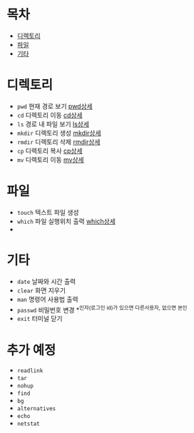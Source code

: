 # 목차
- [디렉토리](#디렉토리)
- [파일](#파일)
- [기타](#기타)
 # 디렉토리
- `pwd` 현재 경로 보기 [pwd상세](https://github.com/JeongseokNam/TIL/blob/main/OS/Linux/%EB%AA%85%EB%A0%B9%EC%96%B4/pwd%EC%83%81%EC%84%B8.md)
- `cd` 디렉토리 이동 [cd상세](https://github.com/JeongseokNam/TIL/blob/main/OS/Linux/%EB%AA%85%EB%A0%B9%EC%96%B4/cd%EC%83%81%EC%84%B8.md)
- `ls` 경로 내 파일 보기 [ls상세](https://github.com/JeongseokNam/TIL/blob/main/OS/Linux/%EB%AA%85%EB%A0%B9%EC%96%B4/ls%EC%83%81%EC%84%B8.md)
- `mkdir` 디렉토리 생성 [mkdir상세](https://github.com/JeongseokNam/TIL/blob/main/OS/Linux/%EB%AA%85%EB%A0%B9%EC%96%B4/mkdir%EC%83%81%EC%84%B8.md)
- `rmdir` 디렉토리 삭제 [rmdir상세](https://github.com/JeongseokNam/TIL/blob/main/OS/Linux/%EB%AA%85%EB%A0%B9%EC%96%B4/rmdir%EC%83%81%EC%84%B8.md)
- `cp` 디렉토리 복사 [cp상세](https://github.com/JeongseokNam/TIL/blob/main/OS/Linux/%EB%AA%85%EB%A0%B9%EC%96%B4/cd%EC%83%81%EC%84%B8.md)
- `mv` 디렉토리 이동 [mv상세](https://github.com/JeongseokNam/TIL/blob/main/OS/Linux/%EB%AA%85%EB%A0%B9%EC%96%B4/mv%EC%83%81%EC%84%B8.md)

# 파일
- `touch` 텍스트 파일 생성
- `which` 파일 실행위치 출력 [which상세](https://github.com/JeongseokNam/TIL/blob/main/OS/Linux/%EB%AA%85%EB%A0%B9%EC%96%B4/which%EC%83%81%EC%84%B8.md)
- 
# 기타
- `date` 날짜와 시간 출력
- `clear` 화면 지우기
- `man` 명령어 사용법 출력
- `passwd` 비밀번호 변경 *<sup>인자(로그인 id)가 있으면 다른사용자, 없으면 본인
- `exit` 터미널 닫기

# 추가 예정
- `readlink`
- `tar`
- `nohup`
- `find`
- `bg`
- `alternatives`
- `echo`
- `netstat`